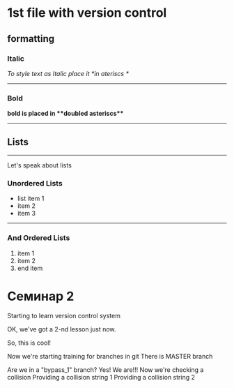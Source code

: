# 1st file with version control

## formatting
### Italic
*To style text as Italic place it \*in ateriscs \**

---
### Bold
**bold is placed in \*\*doubled asteriscs\*\***

---

## Lists  

---
Let's speak about lists
### Unordered Lists
* list item 1
* item 2
* item 3

---
### And Ordered Lists
1. item 1 
2. item 2
3. end item

# Семинар 2

Starting to learn version control system

OK, we've got a 2-nd lesson just now.

So, this is cool!


Now we're starting training for branches in git
There is MASTER branch 

Are we in a "bypass_1" branch?
Yes! We are!!! 
Now we're checking a collision
Providing a collision string 1
Providing a collision string 2
